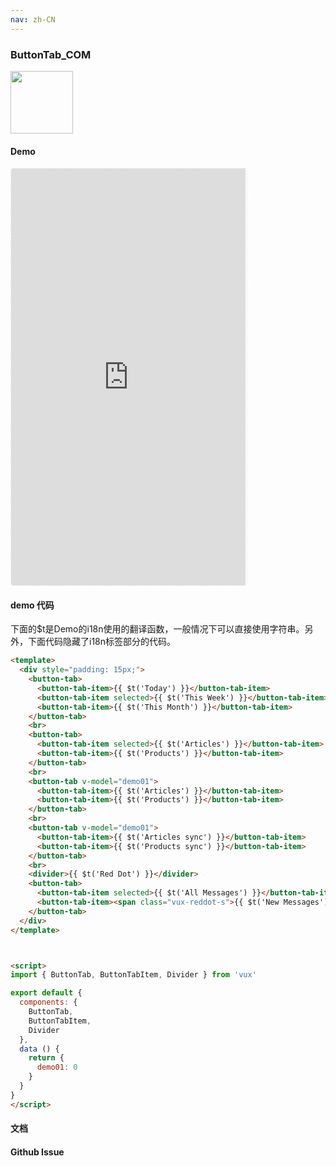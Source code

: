 ```yaml
---
nav: zh-CN
---
```



### ButtonTab_COM

<img width="100" src="http://qr.topscan.com/api.php?text=https%3A%2F%2Fvux.li%2Fdemos%2Fv2%2F%23%2Fcomponent%2Fbutton-tab"/>

#### Demo

 <div style="width:377px;height:667px;display:inline-block;border:1px dashed #ececec;border-radius:5px;overflow:hidden;">
   <iframe src="https://vux.li/demos/v2/#/component/button-tab" width="375" height="667" border="0" frameborder="0"></iframe>
 </div>

#### demo 代码

<p class="tip">下面的$t是Demo的i18n使用的翻译函数，一般情况下可以直接使用字符串。另外，下面代码隐藏了i18n标签部分的代码。</p>

``` html
<template>
  <div style="padding: 15px;">
    <button-tab>
      <button-tab-item>{{ $t('Today') }}</button-tab-item>
      <button-tab-item selected>{{ $t('This Week') }}</button-tab-item>
      <button-tab-item>{{ $t('This Month') }}</button-tab-item>
    </button-tab>
    <br>
    <button-tab>
      <button-tab-item selected>{{ $t('Articles') }}</button-tab-item>
      <button-tab-item>{{ $t('Products') }}</button-tab-item>
    </button-tab>
    <br>
    <button-tab v-model="demo01">
      <button-tab-item>{{ $t('Articles') }}</button-tab-item>
      <button-tab-item>{{ $t('Products') }}</button-tab-item>
    </button-tab>
    <br>
    <button-tab v-model="demo01">
      <button-tab-item>{{ $t('Articles sync') }}</button-tab-item>
      <button-tab-item>{{ $t('Products sync') }}</button-tab-item>
    </button-tab>
    <br>
    <divider>{{ $t('Red Dot') }}</divider>
    <button-tab>
      <button-tab-item selected>{{ $t('All Messages') }}</button-tab-item>
      <button-tab-item><span class="vux-reddot-s">{{ $t('New Messages') }}</span></button-tab-item>
    </button-tab>
  </div>
</template>



<script>
import { ButtonTab, ButtonTabItem, Divider } from 'vux'

export default {
  components: {
    ButtonTab,
    ButtonTabItem,
    Divider
  },
  data () {
    return {
      demo01: 0
    }
  }
}
</script>
```
#### 文档

#### Github Issue